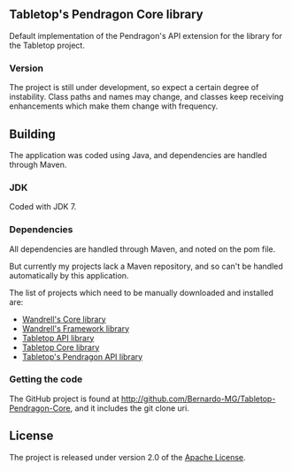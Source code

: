 ## Tabletop's Pendragon Core library
Default implementation of the Pendragon's API extension for the library for the Tabletop project.

### Version
The project is still under development, so expect a certain degree of instability. Class paths and names may change, and classes keep receiving enhancements which make them change with frequency.

## Building
The application was coded using Java, and dependencies are handled through Maven.

### JDK
Coded with JDK 7.

### Dependencies
All dependencies are handled through Maven, and noted on the pom file.

But currently my projects lack a Maven repository, and so can't be handled automatically by this application.

The list of projects which need to be manually downloaded and installed are:
* [Wandrell's Core library][]
* [Wandrell's Framework library][]
* [Tabletop API library][]
* [Tabletop Core library][]
* [Tabletop's Pendragon API library][]

### Getting the code
The GitHub project is found at http://github.com/Bernardo-MG/Tabletop-Pendragon-Core, and it includes the git clone uri.

## License
The project is released under version 2.0 of the [Apache License][].

[Apache License]: http://www.apache.org/licenses/LICENSE-2.0
[Tabletop API library]: http://github.com/Bernardo-MG/Tabletop-API
[Tabletop Core library]: http://github.com/Bernardo-MG/Tabletop-Core
[Tabletop's Pendragon API library]: http://github.com/Bernardo-MG/Tabletop-Pendragon-API
[Wandrell's Core library]: http://github.com/Bernardo-MG/Wandrell-Core
[Wandrell's Framework library]: http://github.com/Bernardo-MG/Wandrell-Framework